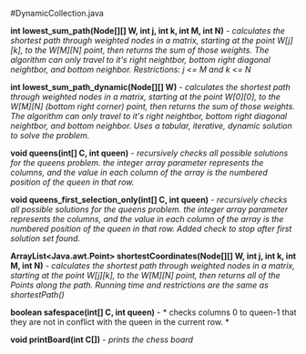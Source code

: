 #DynamicCollection.java

**int lowest_sum_path(Node[][] W, int j, int k, int M, int N)** - *calculates the shortest path through weighted nodes in a matrix, 
starting at the point W[j][k], to the W[M][N] point, then returns the sum of those weights. The algorithm can only travel to
it's right neightbor, bottom right diagonal neightbor, and bottom neighbor. Restrictions: j <= M and k <= N*

**int lowest_sum_path_dynamic(Node[][] W)** - *calculates the shortest path through weighted nodes in a matrix, 
starting at the point W[0][0], to the W[M][N] (bottom right corner) point, then returns the sum of those weights. The algorithm can only travel to it's right neightbor, bottom right diagonal neightbor, and bottom neighbor. Uses a tabular, iterative, dynamic solution to solve the problem.*

**void queens(int[] C, int queen)** - 
*recursively checks all possible solutions for the queens problem.
the integer array parameter represents the columns, and the value in
each column of the array is the numbered position of the queen in
that row.*

**void queens_first_selection_only(int[] C, int queen)** - 
*recursively checks all possible solutions for the queens problem.
the integer array parameter represents the columns, and the value in
each column of the array is the numbered position of the queen in
that row. Added check to stop after first solution set found.*

**ArrayList<Java.awt.Point> shortestCoordinates(Node[][] W, int j, int k, int M, int N)** - *calculates the shortest path through weighted nodes in a matrix, 
starting at the point W[j][k], to the W[M][N] point, then returns all of the Points along the path. Running time and restrictions
are the same as shortestPath()*

**boolean safespace(int[] C, int queen)** - * checks columns 0 to queen-1 that they are not in conflict with the queen
in the current row. *

**void printBoard(int C[])** - *prints the chess board*
